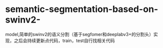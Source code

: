 # semantic-segmentation-based-on-swinv2-
model,简单的swinv2的语义分割（基于segfomer和deeplabv3+的分割头）实现，之后会持续更新点代码，train，test自行找相关代码

